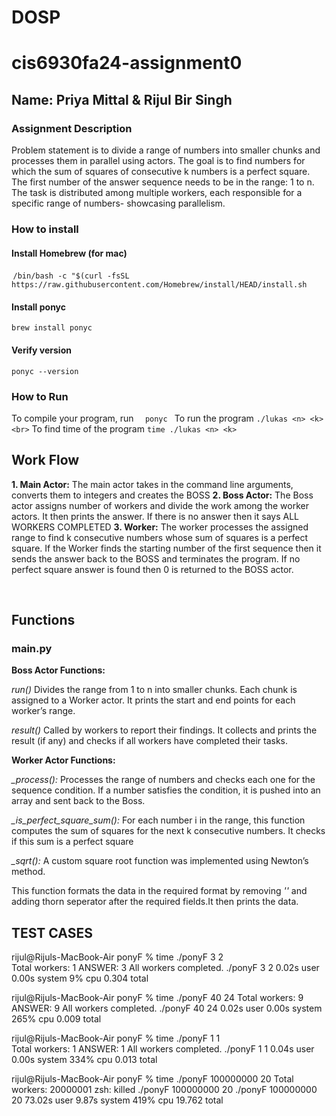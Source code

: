 # DOSP
# cis6930fa24-assignment0
## Name: Priya Mittal & Rijul Bir Singh
### Assignment Description
Problem statement is to divide a range of numbers into smaller chunks and processes them in parallel using actors. 
The goal is to find numbers for which the sum of squares of consecutive k numbers is a perfect square. The first number of the answer sequence needs to be in the range: 1 to n.
The task is distributed among multiple workers, each responsible for a specific range of numbers- showcasing parallelism.

### How to install
#### Install Homebrew (for mac) <br>
⁠ ```/bin/bash -c "$(curl -fsSL https://raw.githubusercontent.com/Homebrew/install/HEAD/install.sh ```
<br>
#### Install ponyc <br>
``` brew install ponyc ```
<br>
#### Verify version <br>

``` ponyc --version ```

### How to Run
To compile your program, run
```⁠  ponyc ```
To run the program
``` ./lukas <n> <k> <br> ```
To find time of the program
``` time ./lukas <n> <k> ```

## Work Flow

**1. Main Actor:**
The main actor takes in the command line arguments, converts them to integers and creates the BOSS
**2. Boss Actor:**
The Boss actor assigns number of workers and divide the work among the worker actors. It then prints the answer. If there is no answer then it says ALL WORKERS COMPLETED
**3. Worker:**
The worker processes the assigned range to find k consecutive numbers whose sum of squares is a perfect square.
If the Worker finds the starting number of the first sequence then it sends the answer back to the BOSS and terminates the program. If no perfect square answer is found then 0 is returned to the BOSS actor.

⁠ 
## Functions
### main.py
**Boss Actor Functions:**

*run()*
Divides the range from 1 to n into smaller chunks.
Each chunk is assigned to a Worker actor.
It prints the start and end points for each worker’s range.

*result()*
Called by workers to report their findings.
It collects and prints the result (if any) and checks if all workers have completed their tasks.


**Worker Actor Functions:**

*_process():*
Processes the range of numbers and checks each one for the sequence condition.
If a number satisfies the condition, it is pushed into an array and sent back to the Boss.

*_is_perfect_square_sum():*
For each number i in the range, this function computes the sum of squares for the next k consecutive numbers.
It checks if this sum is a perfect square

*_sqrt():*
A custom square root function was implemented using Newton’s method.


This function formats the data in the required format by removing *''* and adding thorn seperator after the required fields.It then prints the data. 


## TEST CASES

rijul@Rijuls-MacBook-Air ponyF % time ./ponyF 3 2  
Total workers: 1
ANSWER: 3
All workers completed.
./ponyF 3 2  0.02s user 0.00s system 9% cpu 0.304 total


rijul@Rijuls-MacBook-Air ponyF % time ./ponyF 40 24
Total workers: 9
ANSWER: 9
All workers completed.
./ponyF 40 24  0.02s user 0.00s system 265% cpu 0.009 total


rijul@Rijuls-MacBook-Air ponyF % time ./ponyF 1 1  
Total workers: 1
ANSWER: 1
All workers completed.
./ponyF 1 1  0.04s user 0.00s system 334% cpu 0.013 total

rijul@Rijuls-MacBook-Air ponyF % time ./ponyF 100000000 20
Total workers: 20000001
zsh: killed     ./ponyF 100000000 20
./ponyF 100000000 20  73.02s user 9.87s system 419% cpu 19.762 total
